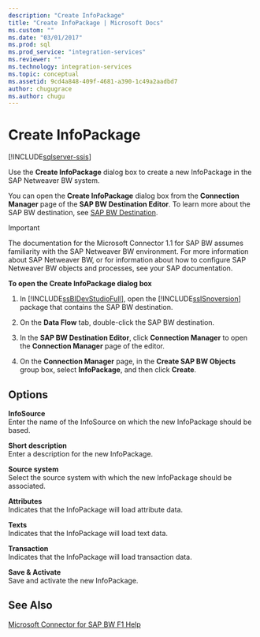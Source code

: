 ```yaml
---
description: "Create InfoPackage"
title: "Create InfoPackage | Microsoft Docs"
ms.custom: ""
ms.date: "03/01/2017"
ms.prod: sql
ms.prod_service: "integration-services"
ms.reviewer: ""
ms.technology: integration-services
ms.topic: conceptual
ms.assetid: 9cd4a848-409f-4681-a390-1c49a2aadbd7
author: chugugrace
ms.author: chugu
---
```

# Create InfoPackage

[!INCLUDE[sqlserver-ssis](../../includes/applies-to-version/sqlserver-ssis.md)]


  Use the **Create InfoPackage** dialog box to create a new InfoPackage in the SAP Netweaver BW system.  
  
 You can open the **Create InfoPackage** dialog box from the **Connection Manager** page of the **SAP BW Destination Editor**. To learn more about the SAP BW destination, see [SAP BW Destination](../../integration-services/data-flow/sap-bw-destination.md).  
  
> [!IMPORTANT]  
>  The documentation for the Microsoft Connector 1.1 for SAP BW assumes familiarity with the SAP Netweaver BW environment. For more information about SAP Netweaver BW, or for information about how to configure SAP Netweaver BW objects and processes, see your SAP documentation.  
  
 **To open the Create InfoPackage dialog box**  
  
1.  In [!INCLUDE[ssBIDevStudioFull](../../includes/ssbidevstudiofull-md.md)], open the [!INCLUDE[ssISnoversion](../../includes/ssisnoversion-md.md)] package that contains the SAP BW destination.  
  
2.  On the **Data Flow** tab, double-click the SAP BW destination.  
  
3.  In the **SAP BW Destination Editor**, click **Connection Manager** to open the **Connection Manager** page of the editor.  
  
4.  On the **Connection Manager** page, in the **Create SAP BW Objects** group box, select **InfoPackage**, and then click **Create**.  
  
## Options  
 **InfoSource**  
 Enter the name of the InfoSource on which the new InfoPackage should be based.  
  
 **Short description**  
 Enter a description for the new InfoPackage.  
  
 **Source system**  
 Select the source system with which the new InfoPackage should be associated.  
  
 **Attributes**  
 Indicates that the InfoPackage will load attribute data.  
  
 **Texts**  
 Indicates that the InfoPackage will load text data.  
  
 **Transaction**  
 Indicates that the InfoPackage will load transaction data.  
  
 **Save & Activate**  
 Save and activate the new InfoPackage.  
  
## See Also  
 [Microsoft Connector for SAP BW F1 Help](../../integration-services/microsoft-connector-for-sap-bw-f1-help.md)  
  
  

